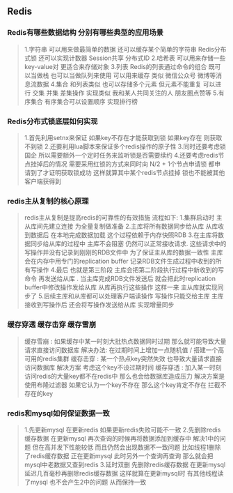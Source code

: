 ## Redis


### Redis有哪些数据结构  分别有哪些典型的应用场景
> 1.字符串  可以用来做最简单的数据 还可以缓存某个简单的字符串    Redis分布式锁 还可以实现计数器 Session共享  分布式ID
> 2.哈希表  可以用来存储一些key-value对 更适合来存储对象
> 3.列表  Redis的列表通过命令的组合 既可以当做栈 也可以当做队列来使用  可以用来缓存 类似 微信公众号  微博等消息流数据
> 4.集合  和列表类似 也可以存储多个元素 但元素不能重复  可以进行 交集 并集  差集操作  实现类似 我和某人共同关注的人  朋友圈点赞等
> 5.有序集合  有序集合可以设置顺序  实现排行榜
> 
### Redis分布式锁底层如何实现
> 1.首先利用setnx来保证  如果key不存在才能获取到锁  如果key存在 则获取不到锁
> 2.还要利用lua脚本来保证多个redis操作的原子性
> 3.同时还要考虑锁国企  所以需要额外一个定时任务来监听锁是否需要续约
> 4.还要考虑redis节点挂掉后的情况  需要采用红锁的方式来同时向 N/2 + 1个节点申请锁 都申请到了才证明获取锁成功 这样就算其中某个redis节点挂掉 锁也不能被其他客户端获得到
> 
### redis主从复制的核心原理
> redis主从复制是提高redis的可靠性的有效措施 流程如下:
> 1.集群启动时 主从库间先建立连接 为全量复制做准备
> 2.主库将所有数据同步给从库  从库收到数据后 在本地完成数据加载 这个过程依赖于内存快照RDB
> 3.在主库将数据同步给从库的过程中  主库不会阻塞 仍然可以正常接收请求. 这些请求中的写操作并没有记录到刚刚的RDB文件中 为了保证主从库的数据一致性  主库会在内存中用专门的replication buffer 记录RDB文件生成过程中收到的所有写操作
> 4.最后 也就是第三阶段  主库会把第二阶段执行过程中新收到的写命令 再发送给从库 . 当主库完成RDB文件发送后  就会把此时replication buffer中修改操作发给从库 从库再执行这些操作  这样一来 主从库就实现同步了
> 5.后续主库和从库都可以处理客户端读操作 写操作只能交给主库  主库接收到写操作后  还会将写操作发送给从库 实现增量同步
> 
### 缓存穿透 缓存击穿 缓存雪崩
> 缓存雪崩 : 如果缓存中某一时刻大批热点数据同时过期 那么就可能导致大量请求直接访问数据库   解决办法: 在过期时间上增加一点随机值  / 搭建一个高可用的redis集群
> 缓存击穿 : 某一个热点key突然失效 也导致大量请求直接访问数据库    解决方案  考虑这个key不设过期时间
> 缓存穿透 : 加入某一时刻访问redis的大量key都不在redis中  那么也会给数据库造成压力  解决方案是 使用布隆过滤器 如果它认为一个key不存在 那么这个key肯定不存在  拦截不存在的key
> 
### redis和mysql如何保证数据一致
> 1.先更新mysql 在更新redis 如果更新redis失败可能不一致
> 2.先删除redis缓存数据 在更新mysql  再次查询的时候再将数据添加到缓存中 解决1中的问题 但在高并发下性能较低 而且仍然会出现数据不一致问题  比如线程1删除了redis缓存数据 正在更新mysql  此时另外一个查询再查询 那么就会把mysql中老数据又查到redis
> 3.延时双删  先删除redis缓存数据 在更新mysql 延迟几百毫秒再删除redis缓存数据 这样就算在更新mysql时 有其他线程读了mysql 也不会产生2中的问题  从而保持一致